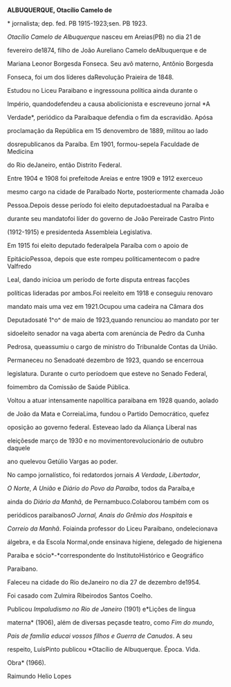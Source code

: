 **ALBUQUERQUE, Otacílio Camelo de**



\* jornalista; dep. fed. PB 1915-1923;sen. PB 1923.



*Otacílio Camelo de Albuquerque* nasceu em Areias(PB) no dia 21 de

fevereiro de1874, filho de João Aureliano Camelo deAlbuquerque e de

Mariana Leonor Borgesda Fonseca. Seu avô materno, Antônio Borgesda

Fonseca, foi um dos líderes daRevolução Praieira de 1848.



Estudou no Liceu Paraibano e ingressouna política ainda durante o

Império, quandodefendeu a causa abolicionista e escreveuno jornal *A

Verdade*, periódico da Paraíbaque defendia o fim da escravidão. Apósa

proclamação da República em 15 denovembro de 1889, militou ao lado

dosrepublicanos da Paraíba. Em 1901, formou-sepela Faculdade de Medicina

do Rio deJaneiro, então Distrito Federal.



Entre 1904 e 1908 foi prefeitode Areias e entre 1909 e 1912 exerceuo

mesmo cargo na cidade de Paraíbado Norte, posteriormente chamada João

Pessoa.Depois desse período foi eleito deputadoestadual na Paraíba e

durante seu mandatofoi líder do governo de João Pereirade Castro Pinto

(1912-1915) e presidenteda Assembleia Legislativa.



Em 1915 foi eleito deputado federalpela Paraíba com o apoio de

EpitácioPessoa, depois que este rompeu politicamentecom o padre Valfredo

Leal, dando inícioa um período de forte disputa entreas facções

políticas lideradas por ambos.Foi reeleito em 1918 e conseguiu renovaro

mandato mais uma vez em 1921.Ocupou uma cadeira na Câmara dos

Deputadosaté 1^o^ de maio de 1923,quando renunciou ao mandato por ter

sidoeleito senador na vaga aberta com arenúncia de Pedro da Cunha

Pedrosa, queassumiu o cargo de ministro do Tribunalde Contas da União.

Permaneceu no Senadoaté dezembro de 1923, quando se encerroua

legislatura. Durante o curto períodoem que esteve no Senado Federal,

foimembro da Comissão de Saúde Pública.



Voltou a atuar intensamente napolítica paraibana em 1928 quando, aolado

de João da Mata e CorreiaLima, fundou o Partido Democrático, quefez

oposição ao governo federal. Esteveao lado da Aliança Liberal nas

eleiçõesde março de 1930 e no movimentorevolucionário de outubro daquele

ano quelevou Getúlio Vargas ao poder.



No campo jornalístico, foi redatordos jornais *A Verdade*, *Libertador*,

*O Norte*, *A União* e *Diário do Povo da Paraíba*, todos da Paraíba,e

ainda do *Diário da Manhã*, de Pernambuco.Colaborou também com os

periódicos paraibanos*O Jornal, Anais do Grêmio dos Hospitais* e

*Correio da Manhã*. Foiainda professor do Liceu Paraibano, ondelecionava

álgebra, e da Escola Normal,onde ensinava higiene, delegado de higienena

Paraíba e sócio*-*correspondente do InstitutoHistórico e Geográfico

Paraibano.



Faleceu na cidade do Rio deJaneiro no dia 27 de dezembro de1954.



Foi casado com Zulmira Ribeirodos Santos Coelho.



Publicou *Impaludismo no Rio de Janeiro* (1901) e*Lições de língua

materna* (1906), além de diversas peçasde teatro, como *Fim do mundo*,

*Pais de família educai vossos filhos e Guerra de Canudos*. A seu

respeito, LuísPinto publicou *Otacílio de Albuquerque. Época. Vida.

Obra* (1966).



Raimundo Helio Lopes



